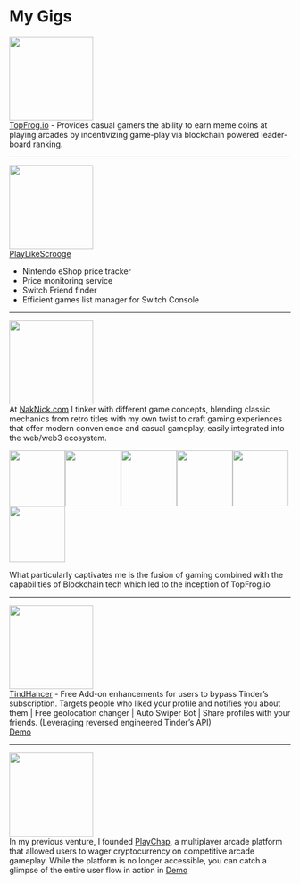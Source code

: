 # My Gigs


<img src="https://naknick.com/images/image4.png" width="150"><br>
[TopFrog.io](https://topfrog.io) - Provides casual gamers the ability to earn meme coins at playing arcades by incentivizing game-play via blockchain powered leader-board ranking.

---

<img src="https://naknick.com/images/image9.png#gh-light-mode-only" width="150"><br>
[PlayLikeScrooge](https://playlikescrooge.com/) 
* Nintendo eShop price tracker 
* Price monitoring service 
* Switch Friend finder 
* Efficient games list manager for Switch Console

---

<img src="https://naknick.com/images/image5.png#gh-dark-mode-only" width="150"><br>
At [NakNick.com](https://naknick.com) I tinker with different game concepts, blending classic mechanics from retro titles with my own twist to craft gaming experiences that offer modern convenience and casual gameplay, easily integrated into the web/web3 ecosystem.

<img src="https://i.giphy.com/media/twtpVLa68uneifmv98/giphy.gif"  height="100" /><img src="https://media3.giphy.com/media/v1.Y2lkPTc5MGI3NjExZHY4d2dtb2RzMmhnY2p2eGoyNmpzdGU0N3dyZGc3YnVteGJiN2R2bCZlcD12MV9pbnRlcm5hbF9naWZfYnlfaWQmY3Q9Zw/tGBUvLzwTB0Wt8jcGM/giphy.gif"  height="100" /><img src="https://i.giphy.com/media/lovArfrT67cbBxjrmp/200w.gif"  width="100" /><img src="https://i.giphy.com/media/fX8zOAyerYzd3UPtBH/giphy.gif"  width="100" /><img src="https://i.giphy.com/media/SqNJZbG9ryiXx50vSX/giphy.gif"  width="100" /><img src="https://i.giphy.com/media/U8NDXBceYkK6P3cIdR/giphy.gif"  width="100" />

What particularly captivates me is the fusion of gaming combined with the capabilities of Blockchain tech which led to the inception of TopFrog.io

---

<img src="https://naknick.com/images/image3.png#gh-light-mode-only" width="150"><br>
[TindHancer](https://github.com/max-berman/TindHancer.com) - Free Add-on enhancements for users to bypass Tinder’s subscription. Targets people who liked your profile and notifies you about them | Free geolocation changer | Auto Swiper Bot | Share profiles with your friends.
(Leveraging reversed engineered Tinder’s API)<br>
[Demo](https://www.youtube.com/watch?v=Lmvf4Tyg-jA)

---

<img src="https://naknick.com/images/image2.png#gh-light-mode-only" width="150"><br>
In my previous venture, I founded [PlayChap](https://vimeo.com/345640403), a multiplayer arcade platform that allowed users to wager cryptocurrency on competitive arcade gameplay. While the platform is no longer accessible, you can catch a glimpse of the entire user flow in action in [Demo](https://www.youtube.com/watch?v=ZvxMv9tc2lk)




<!--
**max-berman/max-berman** is a ✨ _special_ ✨ repository because its `README.md` (this file) appears on your GitHub profile.

Here are some ideas to get you started:

- 🔭 I’m currently working on ...
- 🌱 I’m currently learning ...
- 👯 I’m looking to collaborate on ...
- 🤔 I’m looking for help with ...
- 💬 Ask me about ...
- 📫 How to reach me: ...
- 😄 Pronouns: ...
- ⚡ Fun fact: ...
-->
